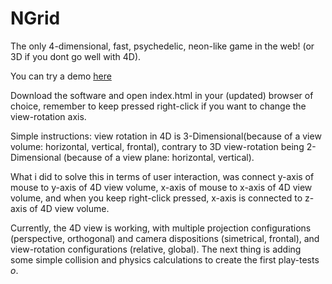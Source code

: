 # NGrid
The only 4-dimensional, fast, psychedelic, neon-like game in the web! (or 3D if you dont go well with 4D).

You can try a demo [here](https://asd.hackman.cl/)

Download the software and open index.html in your (updated) browser of choice, remember to keep pressed right-click if you want to change the view-rotation axis.

Simple instructions: view rotation in 4D is 3-Dimensional(because of a view volume: horizontal, vertical, frontal), contrary to 3D view-rotation being 2-Dimensional (because of a view plane: horizontal, vertical).

What i did to solve this in terms of user interaction, was connect y-axis of mouse to y-axis of 4D view volume, x-axis of mouse to x-axis of 4D view volume, and when you keep right-click pressed, x-axis is connected to z-axis of 4D view volume.

Currently, the 4D view is working, with multiple projection configurations (perspective, orthogonal) and camera dispositions (simetrical, frontal), and view-rotation configurations (relative, global). The next thing is adding some simple collision and physics calculations to create the first play-tests *o*.
